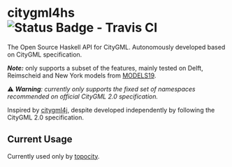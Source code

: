 # citygml4hs ![Status Badge - Travis CI](https://travis-ci.com/ennioVisco/citygml4hs.svg?branch=master)
The Open Source Haskell API for CityGML. Autonomously developed based on CityGML specification.

___Note:___ only supports a subset of the features, mainly tested on Delft, Reimscheid and New York models from [MODELS19](https://github.com/ennioVisco/MODELS19).

:warning: ___Warning__: currently only supports the fixed set of namespaces recommended on official CityGML 2.0 specification._


Inspired by [citygml4j][e1a3b30c], despite developed independently by following the CityGML 2.0 specification.


## Current Usage
Currently used only by [topocity][d69adf9b].

  [d69adf9b]: https://github.com/ennioVisco/topocity "topocity"

  [e1a3b30c]: https://github.com/citygml4j/citygml4j "citygml4j"
